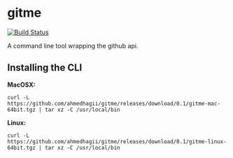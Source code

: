 # gitme

[![Build Status](https://travis-ci.org/ahmedhagii/gitme.svg?branch=master)](https://travis-ci.org/ahmedhagii/gitme)

A command line tool wrapping the github api.


## Installing the CLI
**MacOSX:**

`curl -L https://github.com/ahmedhagii/gitme/releases/download/0.1/gitme-mac-64bit.tgz | tar xz -C /usr/local/bin`


**Linux:**

`curl -L https://github.com/ahmedhagii/gitme/releases/download/0.1/gitme-linux-64bit.tgz | tar xz -C /usr/local/bin`
